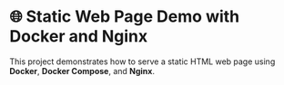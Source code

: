 # 🌐 Static Web Page Demo with Docker and Nginx

This project demonstrates how to serve a static HTML web page using **Docker**, **Docker Compose**, and **Nginx**.

